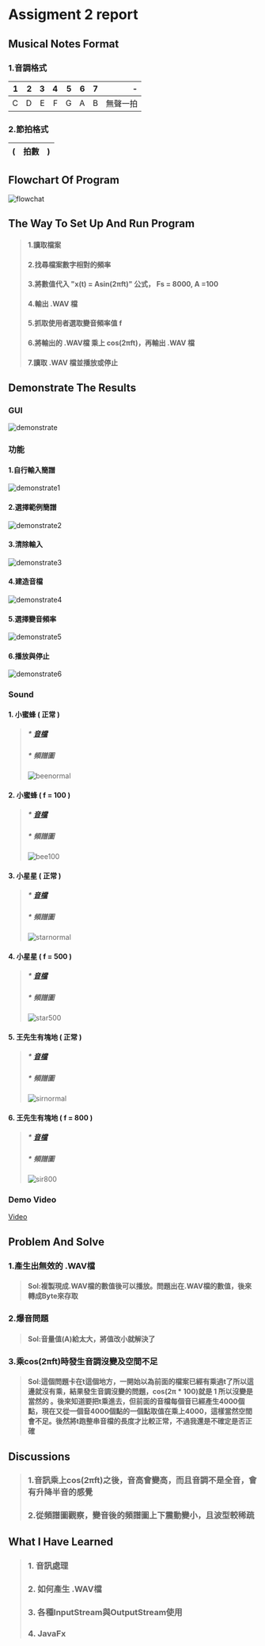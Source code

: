 # Assigment 2 report
## Musical Notes Format
### 1.音調格式
| 1 | 2 | 3 | 4 | 5 | 6 | 7 | -  |
|--:|--:|--:|--:|--:|--:|--:|---:|
| C | D | E | F | G | A | B | 無聲一拍 |

### 2.節拍格式
| (　拍數　) |
|--:|
## Flowchart Of Program
![flowchat](https://user-images.githubusercontent.com/32957934/33895570-c1b4d7fc-df9b-11e7-9242-0874a6d93162.JPG)

## The Way To Set Up And Run Program

>#### 1.讀取檔案
>#### 2.找尋檔案數字相對的頻率
>#### 3.將數值代入 "x(t) = Asin(2πft)" 公式， Fs = 8000, A =100
>#### 4.輸出 .WAV 檔
>#### 5.抓取使用者選取變音頻率值 f 
>#### 6.將輸出的 .WAV檔 乘上 cos(2πft)，再輸出 .WAV 檔
>#### 7.讀取 .WAV 檔並播放或停止

## Demonstrate The Results
### GUI
![demonstrate](https://user-images.githubusercontent.com/32957934/33895585-c9e79b4e-df9b-11e7-83b4-357546d9d155.JPG)

### 功能

#### 1.自行輸入簡譜
![demonstrate1](https://user-images.githubusercontent.com/32957934/33895610-d7373e94-df9b-11e7-8873-4f47c276c9a3.jpg)

#### 2.選擇範例簡譜
![demonstrate2](https://user-images.githubusercontent.com/32957934/33895613-d9d732b2-df9b-11e7-8793-43e2c8e584d2.jpg)

#### 3.清除輸入
![demonstrate3](https://user-images.githubusercontent.com/32957934/33895615-db5df3a0-df9b-11e7-83ef-63ada361177f.jpg)

#### 4.建造音檔
![demonstrate4](https://user-images.githubusercontent.com/32957934/33895619-dc6a214c-df9b-11e7-8f4d-c12d1cb62788.jpg)

#### 5.選擇變音頻率
![demonstrate5](https://user-images.githubusercontent.com/32957934/33895621-dda8a2f4-df9b-11e7-881d-12fb8ef774bd.jpg)

#### 6.播放與停止
![demonstrate6](https://user-images.githubusercontent.com/32957934/33895627-df248a4e-df9b-11e7-8259-d42efc396123.jpg)

### Sound
#### 1. 小蜜蜂 ( 正常 )
>##### * [音檔](https://drive.google.com/open?id=195PZ8T0GqHlQkM2bbgeGmO2jij5qkDSg)
>##### * 頻譜圖
>![beenormal](https://user-images.githubusercontent.com/32957934/33895719-170928f2-df9c-11e7-9af3-9b3f353f52b8.JPG)

#### 2. 小蜜蜂 ( f = 100 )
>##### * [音檔](https://drive.google.com/open?id=1cAMux1iyLW3vPiVwn00eEOUkKoV39_7o)
>##### * 頻譜圖
>![bee100](https://user-images.githubusercontent.com/32957934/33895718-16dda5ba-df9c-11e7-94cc-b104787d9878.JPG)

#### 3. 小星星 ( 正常 )
>##### * [音檔](https://drive.google.com/open?id=1RMhHTgZEVOSCyl2q0W13ryfOtBmIGJEr)
>##### * 頻譜圖
>![starnormal](https://user-images.githubusercontent.com/32957934/33895667-f8f52bea-df9b-11e7-9dad-09189aee201a.JPG)

#### 4. 小星星 ( f = 500 )
>##### * [音檔](https://drive.google.com/open?id=1TFNMC3YA6Ni8oMXolNJA7V4RdMFGvFMb)
>##### * 頻譜圖
>![star500](https://user-images.githubusercontent.com/32957934/33895666-f8c8cbc2-df9b-11e7-96ab-320d3031576c.JPG)



#### 5. 王先生有塊地 ( 正常 )
>##### * [音檔](https://drive.google.com/open?id=1d64va2x1DX5uIwXFGjTDcZKxKoHCVHz0)
>##### * 頻譜圖
>![sirnormal](https://user-images.githubusercontent.com/32957934/33895665-f89d3746-df9b-11e7-8d80-9854007ac2dc.JPG)

#### 6. 王先生有塊地 ( f = 800 )
>##### * [音檔](https://drive.google.com/open?id=1VQjmflxfosjK9d_zHLDJ9YLKHivZUfoJ)
>##### * 頻譜圖
>![sir800](https://user-images.githubusercontent.com/32957934/33895664-f870d868-df9b-11e7-919c-13c1e1931f28.JPG)

### Demo Video
[Video](https://drive.google.com/open?id=11omIr6nRdzMHa2XksV20qG3Y_0CHwF7m)
## Problem And Solve

### 1.產生出無效的 .WAV檔 
>#### Sol:複製現成.WAV檔的數值後可以播放。問題出在.WAV檔的數值，後來轉成Byte來存取
### 2.爆音問題 
>#### Sol:音量值(A)給太大，將值改小就解決了
### 3.乘cos(2πft)時發生音調沒變及空間不足 
>#### Sol:這個問題卡在t這個地方，一開始以為前面的檔案已經有乘過t了所以這邊就沒有乘，結果發生音調沒變的問題，cos(2π * 100)就是 1 所以沒變是當然的 。後來知道要把t乘進去，但前面的音檔每個音已經產生4000個點，現在又從一個音4000個點的一個點取值在乘上4000，這樣當然空間會不足。後然將t跑整串音檔的長度才比較正常，不過我還是不確定是否正確

## Discussions
>### 1.音訊乘上cos(2πft)之後，音高會變高，而且音調不是全音，會有升降半音的感覺
>### 2.從頻譜圖觀察，變音後的頻譜圖上下震動變小，且波型較稀疏

## What I Have Learned
>### 1. 音訊處理 
>### 2. 如何產生 .WAV檔
>### 3. 各種InputStream與OutputStream使用
>### 4. JavaFx
